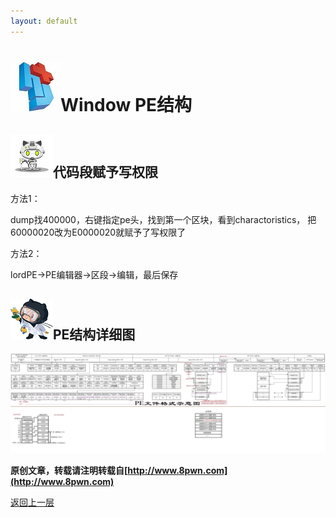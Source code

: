 ```yaml
---
layout: default
---
```

# ![](../img/hj.jpg)Window PE结构

## ![](../img/github9.png)代码段赋予写权限
方法1：

dump找400000，右键指定pe头，找到第一个区块，看到charactoristics，
把60000020改为E0000020就赋予了写权限了

方法2：

lordPE->PE编辑器->区段->编辑，最后保存

## ![](../img/github10.png)PE结构详细图
![](../img/pe.jpg)

__原创文章，转载请注明转载自[http://www.8pwn.com](http://www.8pwn.com)__

[返回上一层](./system)
